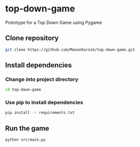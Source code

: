 # top-down-game

Prototype for a Top Down Game using Pygame

## Clone repository

```sh
git clone https://github.com/MananKarnik/top-down-game.git
```

## Install dependencies

### Change into project directory

```sh
cd top-down-game
```

### Use pip to install dependencies

```sh
pip install -r requirements.txt
```

## Run the game

```sh
python src/main.py
```
